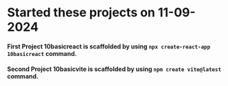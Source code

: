 # Started these projects on 11-09-2024 

#### First Project 10basicreact is scaffolded by using `npx create-react-app 10basicreact` command.

#### Second Project 10basicvite is scaffolded by using `npm create vite@latest` command.